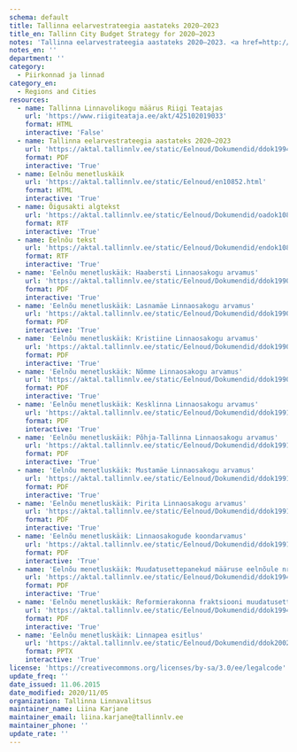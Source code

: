 ```yaml
---
schema: default
title: Tallinna eelarvestrateegia aastateks 2020–2023
title_en: Tallinn City Budget Strategy for 2020–2023
notes: 'Tallinna eelarvestrateegia aastateks 2020–2023. <a href=http://www.tallinn.ee/eelarve>Tallinna eelarved</a>.'
notes_en: ''
department: ''
category:
  - Piirkonnad ja linnad
category_en:
  - Regions and Cities
resources:
  - name: Tallinna Linnavolikogu määrus Riigi Teatajas
    url: 'https://www.riigiteataja.ee/akt/425102019033'
    format: HTML
    interactive: 'False'
  - name: Tallinna eelarvestrateegia aastateks 2020–2023
    url: 'https://aktal.tallinnlv.ee/static/Eelnoud/Dokumendid/ddok19941.pdf'
    format: PDF
    interactive: 'True'
  - name: Eelnõu menetluskäik
    url: 'https://aktal.tallinnlv.ee/static/Eelnoud/en10852.html'
    format: HTML
    interactive: 'True'
  - name: Õigusakti algtekst
    url: 'https://aktal.tallinnlv.ee/static/Eelnoud/Dokumendid/oadok10852.rtf'
    format: RTF
    interactive: 'True'
  - name: Eelnõu tekst
    url: 'https://aktal.tallinnlv.ee/static/Eelnoud/Dokumendid/endok10852.rtf'
    format: RTF
    interactive: 'True'
  - name: 'Eelnõu menetluskäik: Haabersti Linnaosakogu arvamus'
    url: 'https://aktal.tallinnlv.ee/static/Eelnoud/Dokumendid/ddok19906.pdf'
    format: PDF
    interactive: 'True'
  - name: 'Eelnõu menetluskäik: Lasnamäe Linnaosakogu arvamus'
    url: 'https://aktal.tallinnlv.ee/static/Eelnoud/Dokumendid/ddok19907.pdf'
    format: PDF
    interactive: 'True'
  - name: 'Eelnõu menetluskäik: Kristiine Linnaosakogu arvamus'
    url: 'https://aktal.tallinnlv.ee/static/Eelnoud/Dokumendid/ddok19908.pdf'
    format: PDF
    interactive: 'True'
  - name: 'Eelnõu menetluskäik: Nõmme Linnaosakogu arvamus'
    url: 'https://aktal.tallinnlv.ee/static/Eelnoud/Dokumendid/ddok19909.pdf'
    format: PDF
    interactive: 'True'
  - name: 'Eelnõu menetluskäik: Kesklinna Linnaosakogu arvamus'
    url: 'https://aktal.tallinnlv.ee/static/Eelnoud/Dokumendid/ddok19910.pdf'
    format: PDF
    interactive: 'True'
  - name: 'Eelnõu menetluskäik: Põhja-Tallinna Linnaosakogu arvamus'
    url: 'https://aktal.tallinnlv.ee/static/Eelnoud/Dokumendid/ddok19911.pdf'
    format: PDF
    interactive: 'True'
  - name: 'Eelnõu menetluskäik: Mustamäe Linnaosakogu arvamus'
    url: 'https://aktal.tallinnlv.ee/static/Eelnoud/Dokumendid/ddok19912.pdf'
    format: PDF
    interactive: 'True'
  - name: 'Eelnõu menetluskäik: Pirita Linnaosakogu arvamus'
    url: 'https://aktal.tallinnlv.ee/static/Eelnoud/Dokumendid/ddok19913.pdf'
    format: PDF
    interactive: 'True'
  - name: 'Eelnõu menetluskäik: Linnaosakogude koondarvamus'
    url: 'https://aktal.tallinnlv.ee/static/Eelnoud/Dokumendid/ddok19914.pdf'
    format: PDF
    interactive: 'True'
  - name: 'Eelnõu menetluskäik: Muudatusettepanekud määruse eelnõule nr 149 „Tallinna eelarvestrateegia aastateks 2020-2023“'
    url: 'https://aktal.tallinnlv.ee/static/Eelnoud/Dokumendid/ddok19940.pdf'
    format: PDF
    interactive: 'True'
  - name: 'Eelnõu menetluskäik: Reformierakonna fraktsiooni muudatusettepanekud määruse eelnõule nr 149 „Tallinna eelarvestrateegia aastateks 2020-2023“.'
    url: 'https://aktal.tallinnlv.ee/static/Eelnoud/Dokumendid/ddok19944.pdf'
    format: PDF
    interactive: 'True'
  - name: 'Eelnõu menetluskäik: Linnapea esitlus'
    url: 'https://aktal.tallinnlv.ee/static/Eelnoud/Dokumendid/ddok20023.pptx'
    format: PPTX
    interactive: 'True'
license: 'https://creativecommons.org/licenses/by-sa/3.0/ee/legalcode'
update_freq: ''
date_issued: 11.06.2015
date_modified: 2020/11/05
organization: Tallinna Linnavalitsus
maintainer_name: Liina Karjane
maintainer_email: liina.karjane@tallinnlv.ee
maintainer_phone: ''
update_rate: ''
---
```

